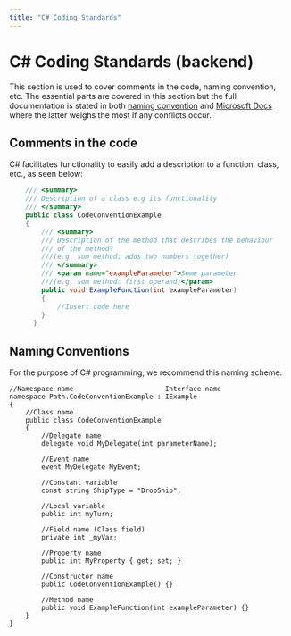 ```yaml
---
title: "C# Coding Standards"
---
```

# C\# Coding Standards (backend)

This section is used to cover comments in the code, naming convention,
etc. The essential parts are covered in this section but the full
documentation is stated in both [naming convention](<https://github.com/ktaranov/naming-convention/blob/master/C%23%20Coding%20Standards%20and%20Naming%20Conventions.md>) and [Microsoft Docs](<https://docs.microsoft.com/en-us/dotnet/csharp/programming-guide/inside-a-program/coding-conventions>) where the latter weighs
the most if any conflicts occur.

## Comments in the code

C\# facilitates functionality to easily add a description to a function,
class, etc., as seen below:

```c#
    /// <summary>
    /// Description of a class e.g its functionality
    /// </summary>
    public class CodeConventionExample
    {
        /// <summary>
        /// Description of the method that describes the behaviour
        /// of the method?
        ///(e.g. sum method: adds two numbers together)
        /// </summary>
        /// <param name="exampleParameter">Some parameter
        ///(e.g. sum method: first operand)</param>
        public void ExampleFunction(int exampleParameter)
        {
            //Insert code here
        }
      }
```

## Naming Conventions

For the purpose of C\# programming, we recommend this naming scheme.

    //Namespace name                       Interface name
    namespace Path.CodeConventionExample : IExample
    {
        //Class name
        public class CodeConventionExample
        {
            //Delegate name
            delegate void MyDelegate(int parameterName);

            //Event name
            event MyDelegate MyEvent;

            //Constant variable
            const string ShipType = "DropShip";

            //Local variable
            public int myTurn;

            //Field name (Class field)
            private int _myVar;

            //Property name
            public int MyProperty { get; set; }

            //Constructor name
            public CodeConventionExample() {}

            //Method name
            public void ExampleFunction(int exampleParameter) {}
        }
    }